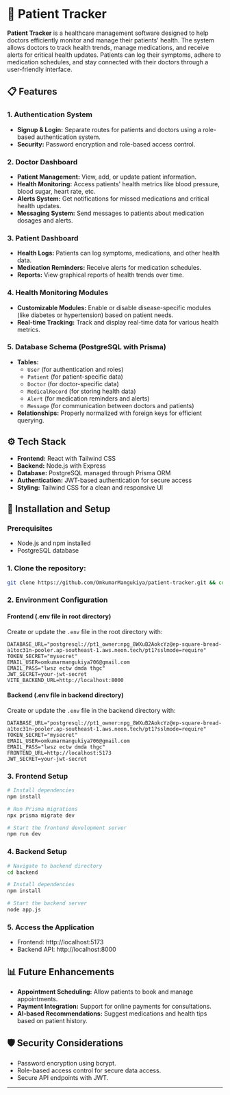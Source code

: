 # 🏥 Patient Tracker

**Patient Tracker** is a healthcare management software designed to help doctors efficiently monitor and manage their patients' health. The system allows doctors to track health trends, manage medications, and receive alerts for critical health updates. Patients can log their symptoms, adhere to medication schedules, and stay connected with their doctors through a user-friendly interface.



## 📋 Features

### 1. **Authentication System**
- **Signup & Login:** Separate routes for patients and doctors using a role-based authentication system.
- **Security:** Password encryption and role-based access control.

### 2. **Doctor Dashboard**
- **Patient Management:** View, add, or update patient information.
- **Health Monitoring:** Access patients' health metrics like blood pressure, blood sugar, heart rate, etc.
- **Alerts System:** Get notifications for missed medications and critical health updates.
- **Messaging System:** Send messages to patients about medication dosages and alerts.

### 3. **Patient Dashboard**
- **Health Logs:** Patients can log symptoms, medications, and other health data.
- **Medication Reminders:** Receive alerts for medication schedules.
- **Reports:** View graphical reports of health trends over time.

### 4. **Health Monitoring Modules**
- **Customizable Modules:** Enable or disable disease-specific modules (like diabetes or hypertension) based on patient needs.
- **Real-time Tracking:** Track and display real-time data for various health metrics.

### 5. **Database Schema (PostgreSQL with Prisma)**
- **Tables:**
  - `User` (for authentication and roles)
  - `Patient` (for patient-specific data)
  - `Doctor` (for doctor-specific data)
  - `MedicalRecord` (for storing health data)
  - `Alert` (for medication reminders and alerts)
  - `Message` (for communication between doctors and patients)
- **Relationships:** Properly normalized with foreign keys for efficient querying.


## ⚙️ Tech Stack

- **Frontend:** React with Tailwind CSS
- **Backend:** Node.js with Express
- **Database:** PostgreSQL managed through Prisma ORM
- **Authentication:** JWT-based authentication for secure access
- **Styling:** Tailwind CSS for a clean and responsive UI




## 🚀 Installation and Setup

### Prerequisites
- Node.js and npm installed
- PostgreSQL database

### 1. Clone the repository:
```bash
git clone https://github.com/OmkumarMangukiya/patient-tracker.git && cd patient-tracker
```

### 2. Environment Configuration

#### Frontend (.env file in root directory)
Create or update the `.env` file in the root directory with:
```env
DATABASE_URL="postgresql://pt1_owner:npg_8WXuB2AokcYz@ep-square-bread-a1toc31n-pooler.ap-southeast-1.aws.neon.tech/pt1?sslmode=require"
TOKEN_SECRET="mysecret"
EMAIL_USER=omkumarmangukiya706@gmail.com
EMAIL_PASS="lwsz ectw dmda thgc"
JWT_SECRET=your-jwt-secret
VITE_BACKEND_URL=http://localhost:8000
```

#### Backend (.env file in backend directory)
Create or update the `.env` file in the backend directory with:
```env
DATABASE_URL="postgresql://pt1_owner:npg_8WXuB2AokcYz@ep-square-bread-a1toc31n-pooler.ap-southeast-1.aws.neon.tech/pt1?sslmode=require"
TOKEN_SECRET="mysecret"
EMAIL_USER=omkumarmangukiya706@gmail.com
EMAIL_PASS="lwsz ectw dmda thgc"
FRONTEND_URL=http://localhost:5173
JWT_SECRET=your-jwt-secret
```

### 3. Frontend Setup
```bash
# Install dependencies
npm install

# Run Prisma migrations
npx prisma migrate dev

# Start the frontend development server
npm run dev
```

### 4. Backend Setup
```bash
# Navigate to backend directory
cd backend

# Install dependencies
npm install

# Start the backend server
node app.js
```

### 5. Access the Application
- Frontend: http://localhost:5173
- Backend API: http://localhost:8000

## 📊 Future Enhancements

- **Appointment Scheduling:** Allow patients to book and manage appointments.
- **Payment Integration:** Support for online payments for consultations.
- **AI-based Recommendations:** Suggest medications and health tips based on patient history.


## 🛡 Security Considerations

- Password encryption using bcrypt.
- Role-based access control for secure data access.
- Secure API endpoints with JWT.

---
